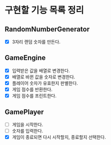 # 구현할 기능 목록 정리

## RandomNumberGenerator

- [x] 3자리 랜덤 숫자를 만든다.

## GameEngine

- [x] 입력받은 값을 배열로 변경한다.
- [x] 배열로 바뀐 값을 숫자로 변경한다.
- [x] 플레이어 숫자가 유효한지 판별한다.
- [x] 게임 점수를 반환한다.
- [x] 게임 점수를 프린트한다.

## GamePlayer

- [ ] 게임을 시작한다.
- [ ] 숫자를 입력한다.
- [x] 게임이 종료되면 다시 시작할지, 종료할지 선택한다.
